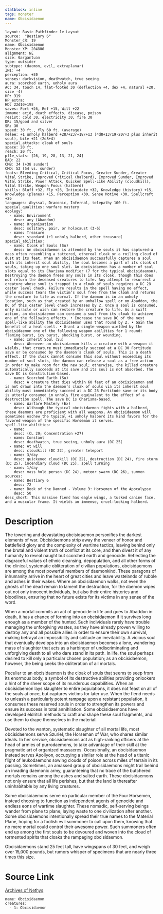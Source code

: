```yaml
---
statblock: inline
tags: monster
name: Obcisidaemon
---
```

```statblock
layout: Basic Pathfinder 1e Layout
source:  "Bestiary 6"
Monster_CR: 19
name: Obcisidaemon
Monster_XP: 204800
alignment: NE
size: Gargantuan
type: outsider
subtype: (daemon, evil, extraplanar)
INI: +4
perception: +30
senses: darkvision, deathwatch, true seeing
aura: scorched earth, unholy aura
AC: 34, touch 14, flat-footed 30 (deflection +4, dex +4, natural +20, size -4)
HP: 319
HP_extra: 
HD: 22d10+198
saves: Fort +26, Ref +15, Will +22
immune: acid, death effects, disease, poison
resist: cold 30, electricity 30, fire 30
DR: 15/good and silver
SR: 30
speed: 30 ft., fly 60 ft. (average)
melee: +1 unholy halberd +28/+23/+18/+13 (4d8+13/19-20/×3 plus inherit soul), bite +21 (2d8+4)
special_attacks: cloak of souls
space: 20 ft.
reach: 20 ft.
pf1e_stats: [26, 19, 28, 13, 21, 24]
BAB: 22
CMB: 34 (+38 sunder)
CMD: 52 (54 vs. sunder)
feats: Bleeding Critical, Critical Focus, Greater Sunder, Greater Vital Strike, Improved Critical (halberd), Improved Sunder, Improved Vital Strike, Power Attack, Quicken Spell-Like Ability (cloudkill), Vital Strike, Weapon Focus (halberd)
skills: Bluff +32, Fly +23, Intimidate +32, Knowledge (history) +15, Knowledge (planes) +15, Perception +30, Sense Motive +30, Spellcraft +26
languages: Abyssal, Draconic, Infernal, telepathy 100 ft.
special_qualities: warfare mastery
ecology:
  - name: Environment
    desc: any (Abaddon)
  - name: Organisation
    desc: solitary, pair, or holocaust (3-6)
  - name: Treasure
    desc: standard (+1 unholy halberd, other treasure)
special_abilities:
  - name: Cloak of Souls (Su)
    desc: An obcisidaemon is attended by the souls it has captured-a mass often resembling a tattered, ethereal cloak or a roiling cloud of dust at its feet. When an obcisidaemon successfully captures a soul with its inherit soul ability, the soul becomes a part of its cloak of souls, taking up one soul slot. An obcisidaemon has a number of soul slots equal to its Charisma modifier (7 for the typical obcisidaemon). Destroying the daemon frees any souls in its cloak, though this does not return the deceased creatures to life. Any attempt to resurrect a creature whose soul is trapped in a cloak of souls requires a DC 28 caster level check. Failure results in the spell having no effect, while success tears the victim’s soul free from the cloak and returns the creature to life as normal. If the daemon is in an unholy location, such as that created by an unhallow spell or on Abaddon, the DC of this caster level check increases by 2. Once a soul is consumed, only miracle or wish can restore the creature to life. As a swift action, an obcisidaemon can consume a soul from its cloak to achieve one of the following effects. • Increase the save DC of the next spell-like ability the obcisidaemon uses that round by 2. • Gain the benefit of a heal spell. • Grant a single weapon wielded by the obcisidaemon one of the following weapon abilities for 1 round: flaming burst, icy burst, shocking burst, or wounding.
  - name: Inherit Soul (Su)
    desc: Whenever an obcisidaemon kills a creature with a weapon it wields, that creature must immediately succeed at a DC 30 Fortitude save or be consumed by the daemon’s cloak of souls. This is a death effect. If the cloak cannot consume this soul without exceeding its number of soul slots, the daemon can release a soul as a free action in order to make room for the new soul; otherwise, the killed creature automatically succeeds at its save and its soul is not absorbed. The save DC is Constitution-based.
  - name: Scorched Earth (Su)
    desc: A creature that dies within 60 feet of an obcisidaemon and is not drawn into the daemon’s cloak of souls via its inherit soul ability must immediately succeed at a DC 28 Fortitude save or its body is utterly consumed in unholy fire equivalent to the effect of a destruction spell. The save DC is Charisma-based.
  - name: Warfare Mastery (Ex)
    desc: Although the typical obcisidaemon fights with a halberd, these daemons are proficient with all weapons. An obcisidaemon will sometimes eschew the typical +1 unholy halberd its kind favors for the favored weapon of the specific Horseman it serves.
spell-like_abilities:
  - name:
    desc: (CL 20; Concentration +27)
  - name: Constant
    desc: deathwatch, true seeing, unholy aura (DC 25)
  - name: At will
    desc: cloudkill (DC 22), greater teleport
  - name: 3/day
    desc: quickened cloudkill (DC 22), destruction (DC 24), fire storm (DC 25), incendiary cloud (DC 25), spell turning
  - name: 1/day
    desc: mass hold person (DC 24), meteor swarm (DC 26), summon
sources:
  - name: Bestiary 6
    desc: 72
  - name: Book of the Damned - Volume 3: Horsemen of the Apocalypse
    desc: 50
desc_short: This massive fiend has eagle wings, a tusked canine face, and a muscular frame. It wields an immense, cruel-looking halberd.
```
# Description
The towering and devastating obcisidaemon personifies the darkest elements of war. Obcisidaemons strip away the veneer of honor and battlefield glory and the complexity of wartime tactics, leaving behind only the brutal and violent truth of conflict at its core, and then divest it of any humanity to reveal naught but scorched earth and genocide. Reflecting the disgraceful values of ethnic cleansing, depopulation, and all other forms of the clinical, systematic obliteration of civilian populations, obcisidaemons are among the most powerful members of daemonkind. These paragons of inhumanity arrive in the heart of great cities and leave wastelands of rubble and ashes in their wakes. Where an obcisidaemon walks, not even the ghosts of the dead remain to lament the destruction, for the daemon wipes out not only innocent individuals, but also their entire histories and bloodlines, ensuring that no future exists for its victims in any sense of the word. 

When a mortal commits an act of genocide in life and goes to Abaddon in death, it has a chance of forming into an obcisidaemon if it survives long enough as a member of the hunted. Such individuals rarely have trouble managing the unforgiving wastes, as they have already proven willing to destroy any and all possible allies in order to ensure their own survival, making betrayal an impossibility and solitude an inevitability. A vicious soul that eventually develops into an obcisidaemon becomes a lone, wandering mass of slaughter that acts as a harbinger of undiscriminating and unforgiving death to all who dare stand in its path. In life, the soul perhaps desired to kill only a particular chosen population; as an obcisidaemon, however, the being seeks the obliteration of all mortals. 

Peculiar to an obcisidaemon is the cloak of souls that seems to seep from its enormous body, a symbol of its destructive abilities providing onlookers a hint of the sheer scope of its murderous capabilities. When an obcisidaemon lays slaughter to entire populations, it does not feast on all of the souls at once, but captures victims for later use. When the fiend needs to unleash a particularly potent rampage upon a resistant population, it consumes these reserved souls in order to strengthen its powers and ensure its success in total annihilation. Some obcisidaemons have developed eldritch methods to craft and shape these soul fragments, and use them to drape themselves in the material. 

Devoted to the wanton, systematic slaughter of all mortal life, most obcisidaemons serve Szuriel, the Horseman of War, who shares similar ideals. In her service, obcisidaemons act as high-ranking officers at the head of armies of purrodaemons, to take advantage of their skill at the pragmatic art of organized massacres. Occasionally, an obcisidaemon instead serves Apollyon, occupying a similar role at the head of a titanic flight of leukodaemons sowing clouds of poison across miles of terrain in its passing. Sometimes, an amassed group of obcisidaemons might trail behind an invading daemonic army, guaranteeing that no trace of the butchered mortals remains among the ashes and salted earth. These obcisidaemons not only ensure that all life perishes, but that the land is thereafter uninhabitable by any living creatures. 

Some obcisidaemons serve no particular member of the Four Horsemen, instead choosing to function as independent agents of genocide and endless eons of wartime slaughter. These nomadic, self-serving beings wander from plane to plane, laying waste to one civilization after another. Some obcisidaemons intentionally spread their true names to the Material Plane, hoping for a foolish evil summoner to call upon them, knowing that no mere mortal could control their awesome power. Such summoners often end up among the first souls to be devoured and woven into the cloud of tormented spirits that cloaks the rampaging obcisidaemon. 

Obcisidaemons stand 25 feet tall, have wingspans of 30 feet, and weigh over 15,000 pounds, but rumors whisper of specimens that are nearly three times this size.
# Source Link
[Archives of Nethys](https://aonprd.com/MonsterDisplay.aspx?ItemName=Obcisidaemon)
```encounter-table
name: Obcisidaemon
creatures:
  - 1: Obcisidaemon
```
